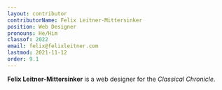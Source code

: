 ```yaml
---
layout: contributor
contributorName: Felix Leitner-Mittersinker
position: Web Designer
pronouns: He/Him
classof: 2022
email: felix@felixleitner.com
lastmod: 2021-11-12
order: 9.1
---
```

**Felix Leitner-Mittersinker** is a web designer for the *Classical Chronicle*.
